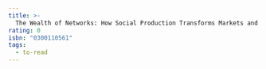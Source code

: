 ```yaml
---
title: >-
  The Wealth of Networks: How Social Production Transforms Markets and Freedom
rating: 0
isbn: "0300110561"
tags:
  - to-read
---
```


